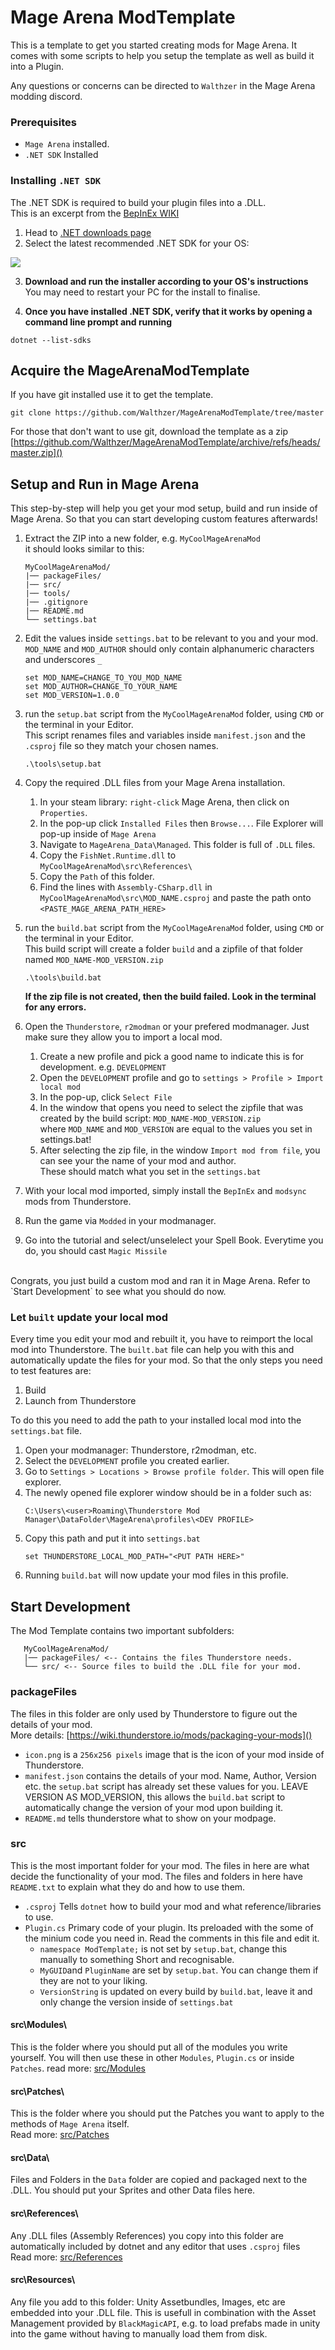 # Mage Arena ModTemplate

This is a template to get you started creating mods for Mage Arena.
It comes with some scripts to help you setup the template as well as build it into a Plugin.

Any questions or concerns can be directed to `Walthzer` in the Mage Arena modding discord.

### Prerequisites
   - `Mage Arena` installed.
   - `.NET SDK` Installed

### Installing `.NET SDK`
The .NET SDK is required to build your plugin files into a .DLL.<br>
This is an excerpt from the [BepInEx WIKI](https://docs.bepinex.dev/articles/dev_guide/plugin_tutorial/1_setup.html)

1. Head to [.NET downloads page](https://dotnet.microsoft.com/download)
2. Select the latest recommended .NET SDK for your OS:

![](https://docs.bepinex.dev/articles/dev_guide/plugin_tutorial/images/dotnet_download.png)

3. **Download and run the installer according to your OS's instructions** <br>
	You may need to restart your PC for the install to finalise.

4. **Once you have installed .NET SDK, verify that it works by opening a command line prompt and running**

```
dotnet --list-sdks
```


## Acquire the MageArenaModTemplate

If you have git installed use it to get the template.
```
git clone https://github.com/Walthzer/MageArenaModTemplate/tree/master
```
For those that don't want to use git, download the template as a zip <br>
[https://github.com/Walthzer/MageArenaModTemplate/archive/refs/heads/master.zip]()


## Setup and Run in Mage Arena
This step-by-step will help you get your mod setup, build and run inside of Mage Arena. So that you can start developing custom features afterwards!

1. Extract the ZIP into a new folder, e.g. `MyCoolMageArenaMod` <br>
it should looks similar to this:
   ```
   MyCoolMageArenaMod/
   |── packageFiles/
   |── src/
   |── tools/
   |── .gitignore
   |── README.md
   └── settings.bat

   ```

2. Edit the values inside `settings.bat` to be relevant to you and your mod.<br>
`MOD_NAME` and `MOD_AUTHOR` should only contain alphanumeric characters and underscores `_`
    ```
    set MOD_NAME=CHANGE_TO_YOU_MOD_NAME
    set MOD_AUTHOR=CHANGE_TO_YOUR_NAME
    set MOD_VERSION=1.0.0
    ```

3. run the `setup.bat` script from the `MyCoolMageArenaMod` folder, using `CMD` or the terminal in your Editor. <br>
This script renames files and variables inside `manifest.json` and the `.csproj` file so they match your chosen names. 
    ```
    .\tools\setup.bat
    ```

3. Copy the required .DLL files from your Mage Arena installation.
	1. In your steam library: `right-click` Mage Arena, then click on `Properties`.
	2. In the pop-up click `Installed Files` then  `Browse...`. File Explorer will pop-up inside of `Mage Arena`
	2. Navigate to `MageArena_Data\Managed`. This folder is full of `.DLL` files.
	3. Copy the `FishNet.Runtime.dll` to `MyCoolMageArenaMod\src\References\`
	4. Copy the `Path` of this folder.
	5. Find the lines with `Assembly-CSharp.dll` in `MyCoolMageArenaMod\src\MOD_NAME.csproj` and paste the path onto `<PASTE_MAGE_ARENA_PATH_HERE>`

4. run the `build.bat` script from the `MyCoolMageArenaMod` folder, using `CMD` or the terminal in your Editor. <br>
This build script will create a folder `build` and a zipfile of that folder named `MOD_NAME-MOD_VERSION.zip`
    ```
    .\tools\build.bat
    ```
  	**If the zip file is not created, then the build failed. Look in the terminal for any errors.**
    
5. Open the `Thunderstore`, `r2modman` or your prefered modmanager. Just make sure they allow you to import a local mod.
	1. Create a new profile and pick a good name to indicate this is for development. e.g. `DEVELOPMENT`
	2. Open the `DEVELOPMENT` profile and go to `settings > Profile > Import local mod`
	3. In the pop-up, click `Select File`
	3. In the window that opens you need to select the zipfile that was created by the build script: `MOD_NAME-MOD_VERSION.zip`<br> where `MOD_NAME` and `MOD_VERSION` are equal to the values you set in settings.bat!
	4. After selecting the zip file, in the window `Import mod from file`, you can see your the name of your mod and author.<br> These should match what you set in the `settings.bat` 
6. With your local mod imported, simply install the `BepInEx` and `modsync` mods from Thunderstore.
7. Run the game via `Modded` in your modmanager.
8. Go into the tutorial and select/unselelect your Spell Book. Everytime you do, you should cast `Magic Missile`
<br>
Congrats, you just build a custom mod and ran it in Mage Arena. Refer to `Start Development` to see what you should do now.

### Let `built` update your local mod
Every time you edit your mod and rebuilt it, you have to reimport the local mod into Thunderstore. The `built.bat` file can help you with this and automatically update the files for your mod. So that the only steps you need to test features are:
 1. Build
 2. Launch from Thunderstore

To do this you need to add the path to your installed local mod into the `settings.bat` file. 
1. Open your modmanager: Thunderstore, r2modman, etc.
2. Select the `DEVELOPMENT` profile you created earlier.
3. Go to `Settings > Locations > Browse profile folder`. This will open file explorer.
4. The newly opened file explorer window should be in a folder such as:
    ```
    C:\Users\<user>Roaming\Thunderstore Mod Manager\DataFolder\MageArena\profiles\<DEV PROFILE>
    ```
5. Copy this path and put it into `settings.bat`
    ```
	set THUNDERSTORE_LOCAL_MOD_PATH="<PUT PATH HERE>"
    ```
6. Running `build.bat` will now update your mod files in this profile.

## Start Development

The Mod Template contains two important subfolders:
```
   MyCoolMageArenaMod/
   |── packageFiles/ <-- Contains the files Thunderstore needs.
   └── src/ <-- Source files to build the .DLL file for your mod.
```

### packageFiles

The files in this folder are only used by Thunderstore to figure out the details of your mod. <br>
More details: [https://wiki.thunderstore.io/mods/packaging-your-mods]()
- `icon.png` is a `256x256 pixels` image that is the icon of your mod inside of Thunderstore.
- `manifest.json` contains the details of your mod. Name, Author, Version etc. the `setup.bat` script has already set these values for you. LEAVE VERSION AS MOD_VERSION, this allows the `build.bat` script to automatically change the version of your mod upon building it.
- `README.md` tells thunderstore what to show on your modpage. 

### src
 This is the most important folder for your mod. The files in here are what decide the functionality of your mod. The files and folders in here have `README.txt` to explain what they do and how to use them.
 - `.csproj` Tells `dotnet` how to build your mod and what reference/libraries to use.
 - `Plugin.cs` Primary code of your plugin. Its preloaded with the some of the minium code you need in. Read the comments in this file and edit it.
 	- `namespace ModTemplate;` is not set by `setup.bat`, change this manually to something Short and recognisable. 
 	- `MyGUID`and `PluginName` are set by `setup.bat`. You can change them if they are not to your liking.
	- `VersionString` is updated on every build by `build.bat`, leave it and only change the version inside of `settings.bat`


#### src\Modules\
This is the folder where you should put all of the modules you write yourself. You will then use these in other `Modules`, `Plugin.cs` or inside `Patches`.
read more: [src/Modules](https://github.com/Walthzer/MageArenaModTemplate/tree/master/src/Modules)

#### src\Patches\
This is the folder where you should put the Patches you want to apply to the methods of `Mage Arena` itself. <br>
Read more: [src/Patches](https://github.com/Walthzer/MageArenaModTemplate/tree/master/src/Patches)

#### src\Data\
Files and Folders in the `Data` folder are copied and packaged next to the .DLL. You should put your Sprites and other Data files here.<br>

#### src\References\
Any .DLL files (Assembly References) you copy into this folder are automatically included by dotnet and any editor that uses `.csproj` files <br>
Read more: [src/References](https://github.com/Walthzer/MageArenaModTemplate/tree/master/src/References)

#### src\Resources\
Any file you add to this folder: Unity Assetbundles, Images, etc are embedded into your .DLL file. This is usefull in combination with the Asset Management provided by `BlackMagicAPI`, e.g. to load prefabs made in unity into the game without having to manually load them from disk.

